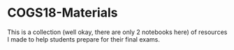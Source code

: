 # COGS18-Materials

This is a collection (well okay, there are only 2 notebooks here) of resources I made to help students prepare for their final exams.
